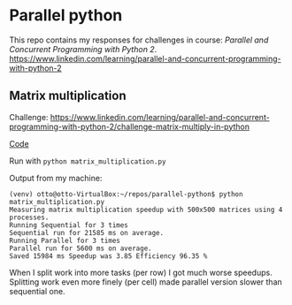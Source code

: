# Parallel python

This repo contains my responses for challenges in course: *Parallel and Concurrent Programming with Python 2*.
https://www.linkedin.com/learning/parallel-and-concurrent-programming-with-python-2

## Matrix multiplication

Challenge: https://www.linkedin.com/learning/parallel-and-concurrent-programming-with-python-2/challenge-matrix-multiply-in-python

[Code](./matrix_multiplication.py)

Run with `python matrix_multiplication.py`

Output from my machine:
```
(venv) otto@otto-VirtualBox:~/repos/parallel-python$ python matrix_multiplication.py
Measuring matrix multiplication speedup with 500x500 matrices using 4 processes.
Running Sequential for 3 times
Sequential run for 21585 ms on average.
Running Parallel for 3 times
Parallel run for 5600 ms on average.
Saved 15984 ms Speedup was 3.85 Efficiency 96.35 %
```

When I split work into more tasks (per row) I got much worse speedups. Splitting work even more finely (per cell) made parallel version slower than sequential one.